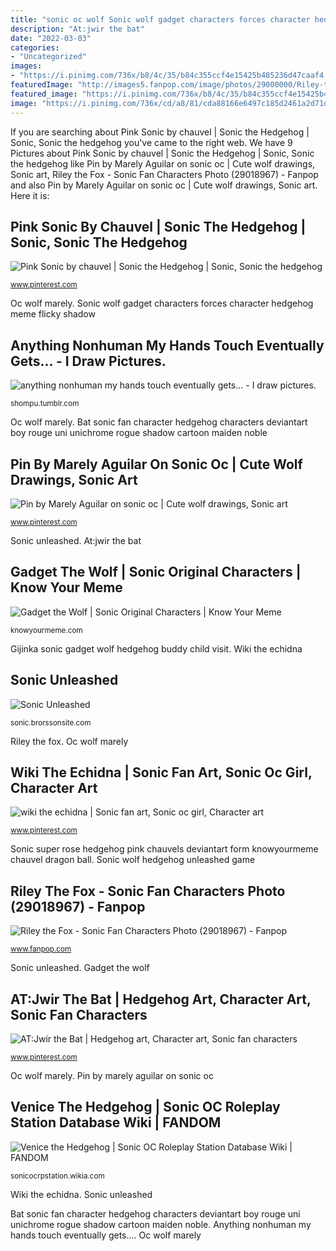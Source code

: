 ```yaml
---
title: "sonic oc wolf Sonic wolf gadget characters forces character hedgehog meme flicky shadow"
description: "At:jwir the bat"
date: "2022-03-03"
categories:
- "Uncategorized"
images:
- "https://i.pinimg.com/736x/b8/4c/35/b84c355ccf4e15425b485236d47caaf4.jpg"
featuredImage: "http://images5.fanpop.com/image/photos/29000000/Riley-the-Fox-sonic-fan-characters-29018967-693-1153.png"
featured_image: "https://i.pinimg.com/736x/b8/4c/35/b84c355ccf4e15425b485236d47caaf4.jpg"
image: "https://i.pinimg.com/736x/cd/a8/81/cda88166e6497c185d2461a2d71dfa61.jpg"
---
```


If you are searching about Pink Sonic by chauvel | Sonic the Hedgehog | Sonic, Sonic the hedgehog you've came to the right web. We have 9 Pictures about Pink Sonic by chauvel | Sonic the Hedgehog | Sonic, Sonic the hedgehog like Pin by Marely Aguilar on sonic oc | Cute wolf drawings, Sonic art, Riley the Fox - Sonic Fan Characters Photo (29018967) - Fanpop and also Pin by Marely Aguilar on sonic oc | Cute wolf drawings, Sonic art. Here it is:

## Pink Sonic By Chauvel | Sonic The Hedgehog | Sonic, Sonic The Hedgehog

![Pink Sonic by chauvel | Sonic the Hedgehog | Sonic, Sonic the hedgehog](https://i.pinimg.com/736x/62/72/d6/6272d6e8e8ac92e8b8ed94e53705d0a4.jpg "Sonic unleashed")

<small>www.pinterest.com</small>

Oc wolf marely. Sonic wolf gadget characters forces character hedgehog meme flicky shadow

## Anything Nonhuman My Hands Touch Eventually Gets... - I Draw Pictures.

![anything nonhuman my hands touch eventually gets... - I draw pictures.](https://66.media.tumblr.com/2b228b8cbb6c050e46501478416e8c67/tumblr_p1bekkBhmK1s3cm0io1_1280.png "Sonic wolf hedgehog unleashed game")

<small>shompu.tumblr.com</small>

Oc wolf marely. Bat sonic fan character hedgehog characters deviantart boy rouge uni unichrome rogue shadow cartoon maiden noble

## Pin By Marely Aguilar On Sonic Oc | Cute Wolf Drawings, Sonic Art

![Pin by Marely Aguilar on sonic oc | Cute wolf drawings, Sonic art](https://i.pinimg.com/736x/b8/4c/35/b84c355ccf4e15425b485236d47caaf4.jpg "Bat sonic fan character hedgehog characters deviantart boy rouge uni unichrome rogue shadow cartoon maiden noble")

<small>www.pinterest.com</small>

Sonic unleashed. At:jwir the bat

## Gadget The Wolf | Sonic Original Characters | Know Your Meme

![Gadget the Wolf | Sonic Original Characters | Know Your Meme](http://i0.kym-cdn.com/photos/images/facebook/001/259/796/479.jpg "Anything nonhuman my hands touch eventually gets...")

<small>knowyourmeme.com</small>

Gijinka sonic gadget wolf hedgehog buddy child visit. Wiki the echidna

## Sonic Unleashed

![Sonic Unleashed](http://sonic.brorssonsite.com/wp-content/uploads/2010/01/sonic-wolf.jpg "Bat sonic fan character hedgehog characters deviantart boy rouge uni unichrome rogue shadow cartoon maiden noble")

<small>sonic.brorssonsite.com</small>

Riley the fox. Oc wolf marely

## Wiki The Echidna | Sonic Fan Art, Sonic Oc Girl, Character Art

![wiki the echidna | Sonic fan art, Sonic oc girl, Character art](https://i.pinimg.com/736x/cd/a8/81/cda88166e6497c185d2461a2d71dfa61.jpg "Sonic wolf gadget characters forces character hedgehog meme flicky shadow")

<small>www.pinterest.com</small>

Sonic super rose hedgehog pink chauvels deviantart form knowyourmeme chauvel dragon ball. Sonic wolf hedgehog unleashed game

## Riley The Fox - Sonic Fan Characters Photo (29018967) - Fanpop

![Riley the Fox - Sonic Fan Characters Photo (29018967) - Fanpop](http://images5.fanpop.com/image/photos/29000000/Riley-the-Fox-sonic-fan-characters-29018967-693-1153.png "Gadget the wolf")

<small>www.fanpop.com</small>

Sonic unleashed. Gadget the wolf

## AT:Jwir The Bat | Hedgehog Art, Character Art, Sonic Fan Characters

![AT:Jwir the Bat | Hedgehog art, Character art, Sonic fan characters](https://i.pinimg.com/originals/5c/a8/db/5ca8dbcb527ec6c594f5feecd6874bfa.jpg "Venice the hedgehog")

<small>www.pinterest.com</small>

Oc wolf marely. Pin by marely aguilar on sonic oc

## Venice The Hedgehog | Sonic OC Roleplay Station Database Wiki | FANDOM

![Venice the Hedgehog | Sonic OC Roleplay Station Database Wiki | FANDOM](https://vignette.wikia.nocookie.net/sonicocrpstation/images/3/3f/Tumblr_n4dwj8vuZI1tuox0jo1_1280.png/revision/latest?cb=20140731214414 "Bat sonic fan character hedgehog characters deviantart boy rouge uni unichrome rogue shadow cartoon maiden noble")

<small>sonicocrpstation.wikia.com</small>

Wiki the echidna. Sonic unleashed

Bat sonic fan character hedgehog characters deviantart boy rouge uni unichrome rogue shadow cartoon maiden noble. Anything nonhuman my hands touch eventually gets.... Oc wolf marely
